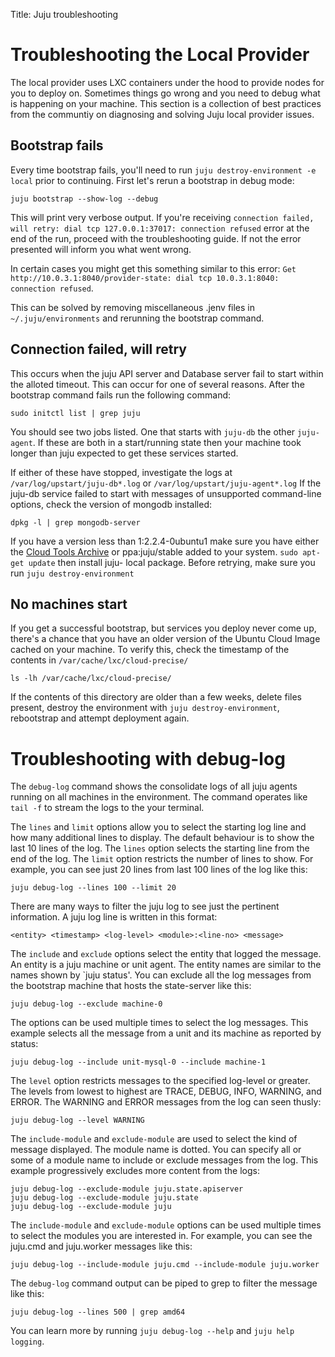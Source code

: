 Title: Juju troubleshooting

# Troubleshooting the Local Provider

The local provider uses LXC containers under the hood to provide nodes for you
to deploy on. Sometimes things go wrong and you need to debug what is happening
on your machine. This section is a collection of best practices from the communtiy
on diagnosing and solving Juju local provider issues.

## Bootstrap fails

Every time bootstrap fails, you'll need to run `juju destroy-environment -e
local` prior to continuing. First let's rerun a bootstrap in debug mode:

    juju bootstrap --show-log --debug

This will print very verbose output. If you're receiving `connection failed,
will retry: dial tcp 127.0.0.1:37017: connection refused` error at the end of
the run, proceed with the troubleshooting guide. If not the error presented will 
inform you what went wrong.

In certain cases you might get this something similar to this error: `Get
http://10.0.3.1:8040/provider-state: dial tcp 10.0.3.1:8040: connection
refused`.

This can be solved by removing miscellaneous .jenv files in
`~/.juju/environments` and rerunning the bootstrap command.

## Connection failed, will retry

This occurs when the juju API server and Database server fail to start within
the alloted timeout. This can occur for one of several reasons. After the
bootstrap command fails run the following command:

    sudo initctl list | grep juju

You should see two jobs listed. One that starts with `juju-db` the other `juju-
agent`. If these are both in a start/running state then your machine took longer
than juju expected to get these services started.

If either of these have stopped, investigate the logs at 
`/var/log/upstart/juju-db*.log` or `/var/log/upstart/juju-agent*.log` If the 
juju-db service failed to start with messages of unsupported command-line 
options, check the version of mongodb installed:

    dpkg -l | grep mongodb-server

If you have a version less than 1:2.2.4-0ubuntu1 make sure you have either the
[Cloud Tools Archive](https://wiki.ubuntu.com/ServerTeam/CloudToolsArchive) or
ppa:juju/stable added to your system. `sudo apt-get update` then install juju-
local package. Before retrying, make sure you run `juju destroy-environment`

## No machines start

If you get a successful bootstrap, but services you deploy never come up,
there's a chance that you have an older version of the Ubuntu Cloud Image 
cached on your machine. To verify this, check the timestamp of the contents in
`/var/cache/lxc/cloud-precise/`

    ls -lh /var/cache/lxc/cloud-precise/

If the contents of this directory are older than a few weeks, delete files
present, destroy the environment with `juju destroy-environment`, rebootstrap
and attempt deployment again.

# Troubleshooting with debug-log

The `debug-log` command shows the consolidate logs of all juju agents 
running on all machines in the environment. The command operates like 
`tail -f` to stream the logs to the your terminal.

The `lines` and `limit` options allow you to select the starting log 
line and how many additional lines to display. The default behaviour is 
to show the last 10 lines of the log. The `lines` option selects the 
starting line from the end of the log. The `limit` option restricts the 
number of lines to show. For example, you can see just 20 lines from 
last 100 lines of the log like this:

    juju debug-log --lines 100 --limit 20

There are many ways to filter the juju log to see just the pertinent 
information. A juju log line is written in this format:

    <entity> <timestamp> <log-level> <module>:<line-no> <message>

The `include` and `exclude` options select the entity that logged the 
message. An entity is a juju machine or unit agent. The entity names are 
similar to the names shown by `juju status'. You can exclude all the log 
messages from the bootstrap machine that hosts the state-server like 
this:

    juju debug-log --exclude machine-0

The options can be used multiple times to select the log messages. This 
example selects all the message from a unit and its machine as reported 
by status:

    juju debug-log --include unit-mysql-0 --include machine-1

The `level` option restricts messages to the specified log-level or 
greater. The levels from lowest to highest are TRACE, DEBUG, INFO, 
WARNING, and ERROR. The WARNING and ERROR messages from the log can seen 
thusly:

    juju debug-log --level WARNING

The `include-module` and `exclude-module` are used to select the kind of
message displayed. The module name is dotted. You can specify all or
some of a module name to include or exclude messages from the log. This
example progressively excludes more content from the logs:

    juju debug-log --exclude-module juju.state.apiserver
    juju debug-log --exclude-module juju.state
    juju debug-log --exclude-module juju

The `include-module` and `exclude-module` options can be used multiple 
times to select the modules you are interested in. For example, you can 
see the juju.cmd and juju.worker messages like this:

    juju debug-log --include-module juju.cmd --include-module juju.worker

The `debug-log` command output can be piped to grep to filter the 
message like this:

    juju debug-log --lines 500 | grep amd64

You can learn more by running `juju debug-log --help` and `juju help 
logging`.
